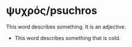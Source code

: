 # ψυχρός/psuchros
This word describes something. It is an adjective.
* This word describes something that is cold.
